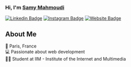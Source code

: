 ### Hi, I'm <a href="https://samymahmoudi.fr" target="_blank">Samy Mahmoudi</a>

[![Linkedin Badge](https://img.shields.io/badge/-LinkedIn-0e76a8?style=flat-square&logo=Linkedin&logoColor=white)](https://linkedin.com/in/samy-mahmoudi/)
[![Instagram Badge](https://img.shields.io/badge/-Instagram-e4405f?style=flat-square&logo=Instagram&logoColor=white)](https://www.instagram.com/s4my_dev/)
[![Website Badge](https://img.shields.io/badge/Website-3b5998?style=flat-square&logo=google-chrome&logoColor=white)](https://samymahmoudi.fr)

## About Me
📍 Paris, France <br>
💻 Passionate about web development <br>
🧑‍🎓 Student at IIM - Institute of the Internet and Multimedia
